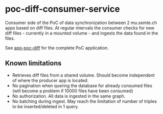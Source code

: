 # poc-diff-consumer-service

Consumer side of the PoC of data synchronization between 2 mu.semte.ch apps based on diff files. At regular intervals the consumer checks for new diff files - currently in a mounted volume - and ingests the data found in the files.

See [app-poc-diff](http://github.com/redpencilio/app-poc-diff) for the complete PoC application.

## Known limitations
* Retrieves diff files from a shared volume. Should become independent of where the producer app is located.
* No pagination when quering the database for already consumed files (will become a problem if 10000 files have been consumed)
* No authorization. All data is ingested in the same graph.
* No batching during ingest. May reach the limitation of number of triples to be inserted/deleted in 1 query.
